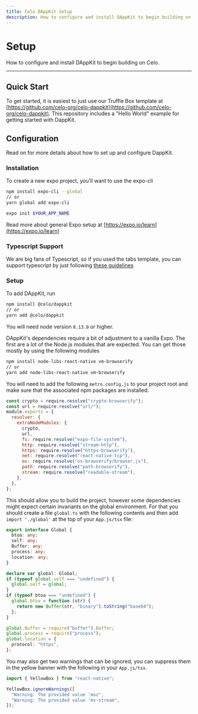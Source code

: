 ```yaml
---
title: Celo DAppKit Setup
description: How to configure and install DAppKit to begin building on Celo.
---
```


# Setup

How to configure and install DAppKit to begin building on Celo.

---

## Quick Start

To get started, it is easiest to just use our Truffle Box template at [https://github.com/celo-org/celo-dappkit](https://github.com/celo-org/celo-dappkit). This repository includes a "Hello World" example for getting started with DappKit.

## Configuration

Read on for more details about how to set up and configure DappKit.

### Installation

To create a new expo project, you'll want to use the expo-cli

```bash
npm install expo-cli --global
// or
yarn global add expo-cli

expo init $YOUR_APP_NAME
```

Read more about general Expo setup at [https://expo.io/learn](https://expo.io/learn)

### Typescript Support

We are big fans of Typescript, so if you used the tabs template, you can support typescript by just following [these guidelines](https://docs.expo.io/versions/latest/guides/typescript/)

### Setup

To add DAppKit, run

```bash
npm install @celo/dappkit
// or
yarn add @celo/dappkit
```

You will need node version `8.13.0` or higher.

DAppKit's dependencies require a bit of adjustment to a vanilla Expo. The first are a lot of the Node.js modules that are expected. You can get those mostly by using the following modules

```bash
npm install node-libs-react-native vm-browserify
// or
yarn add node-libs-react-native vm-browserify
```

You will need to add the following `metro.config.js` to your project root and make sure that the associated npm packages are installed.

```js
const crypto = require.resolve("crypto-browserify");
const url = require.resolve("url/");
module.exports = {
  resolver: {
    extraNodeModules: {
      crypto,
      url,
      fs: require.resolve("expo-file-system"),
      http: require.resolve("stream-http"),
      https: require.resolve("https-browserify"),
      net: require.resolve("react-native-tcp"),
      os: require.resolve("os-browserify/browser.js"),
      path: require.resolve("path-browserify"),
      stream: require.resolve("readable-stream"),
    },
  },
};
```

This should allow you to build the project, however some dependencies might expect certain invariants on the global environment. For that you should create a file `global.ts` with the following contents and then add `import './global'` at the top of your `App.js/tsx` file:

```typescript
export interface Global {
  btoa: any;
  self: any;
  Buffer: any;
  process: any;
  location: any;
}

declare var global: Global;
if (typeof global.self === "undefined") {
  global.self = global;
}
if (typeof btoa === "undefined") {
  global.btoa = function (str) {
    return new Buffer(str, "binary").toString("base64");
  };
}

global.Buffer = require("buffer").Buffer;
global.process = require("process");
global.location = {
  protocol: "https",
};
```

You may also get two warnings that can be ignored, you can suppress them in the yellow banner with the following in your `App.js/tsx`.

```typescript
import { YellowBox } from "react-native";

YellowBox.ignoreWarnings([
  "Warning: The provided value 'moz",
  "Warning: The provided value 'ms-stream",
]);
```
